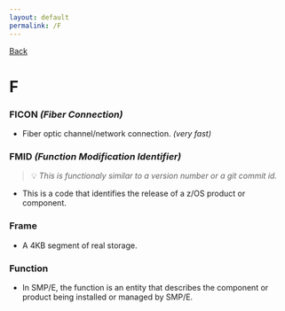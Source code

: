 ```yaml
---
layout: default
permalink: /F
---
```


[Back](/zikipedia/zictionary) 

# F

### FICON *(Fiber Connection)*
* Fiber optic channel/network connection. *(very fast)*

### FMID *(Function Modification Identifier)*
> 💡 _This is functionaly similar to a version number or a git commit id._
* This is a code that identifies the release of a z/OS product or component.

### Frame
* A 4KB segment of real storage.

### Function
* In SMP/E, the function is an entity that describes the component or product being installed or managed by SMP/E.